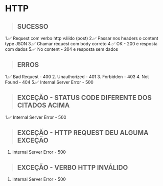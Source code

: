 # HTTP


> ## SUCESSO
1.✅ Request com verbo http válido (post)
2.✅ Passar nos headers o content type JSON
3.✅ Chamar request com body correto
4.✅ OK - 200 e resposta com dados
5.✅ No content - 204 e resposta sem dados

> ## ERROS
1.✅  Bad Request - 400
2. Unauthorized - 401
3. Forbidden - 403
4. Not Found - 404
5.✅  Internal Server Error - 500

> ## EXCEÇÃO - STATUS CODE DIFERENTE DOS CITADOS ACIMA
1.✅  Internal Server Error - 500

> ## EXCEÇÃO - HTTP REQUEST DEU ALGUMA EXCEÇÃO
1. Internal Server Error - 500

> ## EXCEÇÃO - VERBO HTTP INVÁLIDO
1. Internal Server Error - 500